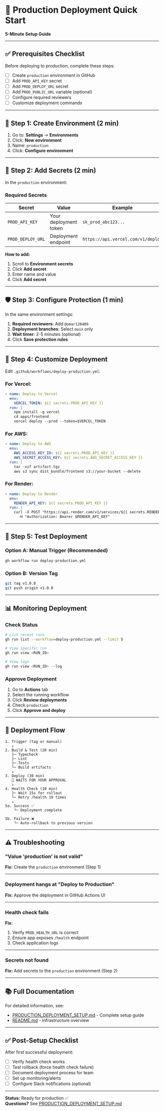 # 🚀 Production Deployment Quick Start

**5-Minute Setup Guide**

---

## ✅ Prerequisites Checklist

Before deploying to production, complete these steps:

- [ ] Create `production` environment in GitHub
- [ ] Add `PROD_API_KEY` secret
- [ ] Add `PROD_DEPLOY_URL` secret
- [ ] Add `PROD_PUBLIC_URL` variable (optional)
- [ ] Configure required reviewers
- [ ] Customize deployment commands

---

## 🔧 Step 1: Create Environment (2 min)

1. Go to: **Settings** → **Environments**
2. Click: **New environment**
3. Name: `production`
4. Click: **Configure environment**

---

## 🔐 Step 2: Add Secrets (2 min)

In the `production` environment:

### Required Secrets

| Secret | Value | Example |
|--------|-------|---------|
| `PROD_API_KEY` | Your deployment token | `sk_prod_abc123...` |
| `PROD_DEPLOY_URL` | Deployment endpoint | `https://api.vercel.com/v1/deploy` |

**How to add:**
1. Scroll to **Environment secrets**
2. Click **Add secret**
3. Enter name and value
4. Click **Add secret**

---

## 🛡️ Step 3: Configure Protection (1 min)

In the same environment settings:

1. **Required reviewers**: Add `@omar120489`
2. **Deployment branches**: Select `main` only
3. **Wait timer**: 2-5 minutes (optional)
4. Click **Save protection rules**

---

## 🎯 Step 4: Customize Deployment

Edit `.github/workflows/deploy-production.yml`:

### For Vercel:

```yaml
- name: Deploy to Vercel
  env:
    VERCEL_TOKEN: ${{ secrets.PROD_API_KEY }}
  run: |
    npm install -g vercel
    cd apps/frontend
    vercel deploy --prod --token=$VERCEL_TOKEN
```

### For AWS:

```yaml
- name: Deploy to AWS
  env:
    AWS_ACCESS_KEY_ID: ${{ secrets.PROD_API_KEY }}
    AWS_SECRET_ACCESS_KEY: ${{ secrets.AWS_SECRET_ACCESS_KEY }}
  run: |
    tar -xzf artifact.tgz
    aws s3 sync dist_bundle/frontend s3://your-bucket --delete
```

### For Render:

```yaml
- name: Deploy to Render
  env:
    RENDER_API_KEY: ${{ secrets.PROD_API_KEY }}
  run: |
    curl -X POST "https://api.render.com/v1/services/${{ secrets.RENDER_SERVICE_ID }}/deploys" \
      -H "Authorization: Bearer $RENDER_API_KEY"
```

---

## 🧪 Step 5: Test Deployment

### Option A: Manual Trigger (Recommended)

```bash
gh workflow run deploy-production.yml
```

### Option B: Version Tag

```bash
git tag v1.0.0
git push origin v1.0.0
```

---

## 📊 Monitoring Deployment

### Check Status

```bash
# List recent runs
gh run list --workflow=deploy-production.yml --limit 5

# View specific run
gh run view <RUN_ID>

# View logs
gh run view <RUN_ID> --log
```

### Approve Deployment

1. Go to **Actions** tab
2. Select the running workflow
3. Click **Review deployments**
4. Check `production`
5. Click **Approve and deploy**

---

## 🔄 Deployment Flow

```
1. Trigger (tag or manual)
   ↓
2. Build & Test (20 min)
   ├─ Typecheck
   ├─ Lint
   ├─ Tests
   └─ Build artifacts
   ↓
3. Deploy (30 min)
   🛑 WAITS FOR YOUR APPROVAL
   ↓
4. Health Check (10 min)
   ├─ Wait 15s for rollout
   └─ Retry /health 10 times
   ↓
5a. Success ✅
    └─ Deployment complete

5b. Failure ❌
    └─ Auto-rollback to previous version
```

---

## ⚠️ Troubleshooting

### "Value 'production' is not valid"

**Fix:** Create the `production` environment (Step 1)

---

### Deployment hangs at "Deploy to Production"

**Fix:** Approve the deployment in GitHub Actions UI

---

### Health check fails

**Fix:** 
1. Verify `PROD_HEALTH_URL` is correct
2. Ensure app exposes `/health` endpoint
3. Check application logs

---

### Secrets not found

**Fix:** Add secrets to the `production` environment (Step 2)

---

## 📚 Full Documentation

For detailed information, see:
- [PRODUCTION_DEPLOYMENT_SETUP.md](./PRODUCTION_DEPLOYMENT_SETUP.md) - Complete setup guide
- [README.md](./README.md) - Infrastructure overview

---

## ✅ Post-Setup Checklist

After first successful deployment:

- [ ] Verify health check works
- [ ] Test rollback (force health check failure)
- [ ] Document deployment process for team
- [ ] Set up monitoring/alerts
- [ ] Configure Slack notifications (optional)

---

**Status:** Ready for production ✅  
**Questions?** See [PRODUCTION_DEPLOYMENT_SETUP.md](./PRODUCTION_DEPLOYMENT_SETUP.md)

